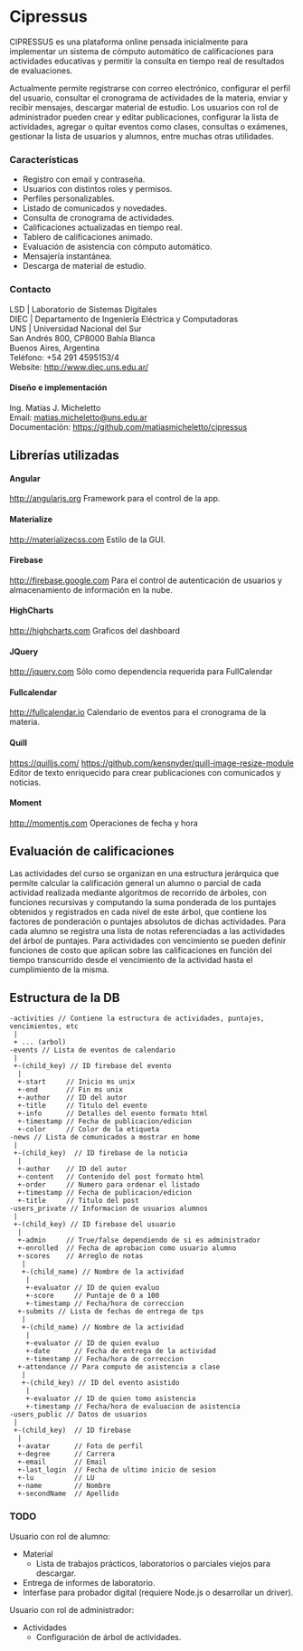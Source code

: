 # Cipressus

CIPRESSUS es una plataforma online pensada inicialmente para implementar un sistema de cómputo automático de calificaciones para actividades educativas y permitir la consulta en tiempo real de resultados de evaluaciones. 

Actualmente permite registrarse con correo electrónico, configurar el perfil del usuario, consultar el cronograma de actividades de la materia, enviar y recibir mensajes, descargar material de estudio. Los usuarios con rol de administrador pueden crear y editar publicaciones, configurar la lista de actividades, agregar o quitar eventos como clases, consultas o exámenes, gestionar la lista de usuarios y alumnos, entre muchas otras utilidades.


### Características
  - Registro con email y contraseña.
  - Usuarios con distintos roles y permisos.
  - Perfiles personalizables.
  - Listado de comunicados y novedades.
  - Consulta de cronograma de actividades.
  - Calificaciones actualizadas en tiempo real.
  - Tablero de calificaciones animado.
  - Evaluación de asistencia con cómputo automático.
  - Mensajería instantánea.
  - Descarga de material de estudio.


### Contacto
LSD | Laboratorio de Sistemas Digitales  
DIEC | Departamento de Ingeniería Eléctrica y Computadoras  
UNS | Universidad Nacional del Sur  
San Andrés 800, CP8000 Bahía Blanca  
Buenos Aires, Argentina  
Teléfono: +54 291 4595153/4  
Website: http://www.diec.uns.edu.ar/  


#### Diseño e implementación
Ing. Matías J. Micheletto  
Email: matias.micheletto@uns.edu.ar  
Documentación: https://github.com/matiasmicheletto/cipressus  



## Librerías utilizadas
#### Angular
http://angularjs.org
Framework para el control de la app.
#### Materialize
http://materializecss.com
Estilo de la GUI.
#### Firebase
http://firebase.google.com
Para el control de autenticación de usuarios y almacenamiento de información en la nube.
#### HighCharts
http://highcharts.com
Graficos del dashboard
#### JQuery
http://jquery.com
Sólo como dependencia requerida para FullCalendar
#### Fullcalendar
http://fullcalendar.io
Calendario de eventos para el cronograma de la materia. 
#### Quill
https://quilljs.com/
https://github.com/kensnyder/quill-image-resize-module
Editor de texto enriquecido para crear publicaciones con comunicados y noticias.
#### Moment
http://momentjs.com
Operaciones de fecha y hora



## Evaluación de calificaciones
Las actividades del curso se organizan en una estructura jerárquica que permite calcular la calificación general un alumno o parcial de cada actividad realizada mediante algoritmos de recorrido de árboles, con funciones recursivas y computando la suma ponderada de los puntajes obtenidos y registrados en cada nivel de este árbol, que contiene los factores de ponderación o puntajes absolutos de dichas actividades. Para cada alumno se registra una lista de notas referenciadas a las actividades del árbol de puntajes. Para actividades con vencimiento se pueden definir funciones de costo que aplican sobre las calificaciones en función del tiempo transcurrido desde el vencimiento de la actividad hasta el cumplimiento de la misma.


## Estructura de la DB
```
-activities // Contiene la estructura de actividades, puntajes, vencimientos, etc
 |
 + ... (arbol)
-events // Lista de eventos de calendario
 | 
 +-(child_key) // ID firebase del evento
  |
  +-start     // Inicio ms unix
  +-end       // Fin ms unix
  +-author    // ID del autor
  +-title     // Titulo del evento
  +-info      // Detalles del evento formato html
  +-timestamp // Fecha de publicacion/edicion
  +-color     // Color de la etiqueta
-news // Lista de comunicados a mostrar en home
 |
 +-(child_key)  // ID firebase de la noticia
  |
  +-author    // ID del autor
  +-content   // Contenido del post formato html
  +-order     // Numero para ordenar el listado
  +-timestamp // Fecha de publicacion/edicion
  +-title     // Titulo del post
-users_private // Informacion de usuarios alumnos
 |
 +-(child_key) // ID firebase del usuario
  |
  +-admin     // True/false dependiendo de si es administrador
  +-enrolled  // Fecha de aprobacion como usuario alumno
  +-scores    // Arreglo de notas
   |
   +-(child_name) // Nombre de la actividad 
    |
    +-evaluator // ID de quien evaluo
    +-score     // Puntaje de 0 a 100
    +-timestamp // Fecha/hora de correccion
  +-submits // Lista de fechas de entrega de tps
   |
   +-(child_name) // Nombre de la actividad 
    |
    +-evaluator // ID de quien evaluo
    +-date      // Fecha de entrega de la actividad
    +-timestamp // Fecha/hora de correccion
  +-attendance // Para computo de asistencia a clase
   |
   +-(child_key) // ID del evento asistido
    |
    +-evaluator // ID de quien tomo asistencia
    +-timestamp // Fecha/hora de evaluacion de asistencia
-users_public // Datos de usuarios
 |
 +-(child_key)  // ID firebase
  |
  +-avatar      // Foto de perfil
  +-degree      // Carrera
  +-email       // Email
  +-last_login  // Fecha de ultimo inicio de sesion
  +-lu          // LU
  +-name        // Nombre
  +-secondName  // Apellido
```



### TODO

Usuario con rol de alumno:  

  - Material  
    - Lista de trabajos prácticos, laboratorios o parciales viejos para descargar.  
  - Entrega de informes de laboratorio.
  - Interfase para probador digital (requiere Node.js o desarrollar un driver).


Usuario con rol de administrador:  

  - Actividades  
    - Configuración de árbol de actividades.  